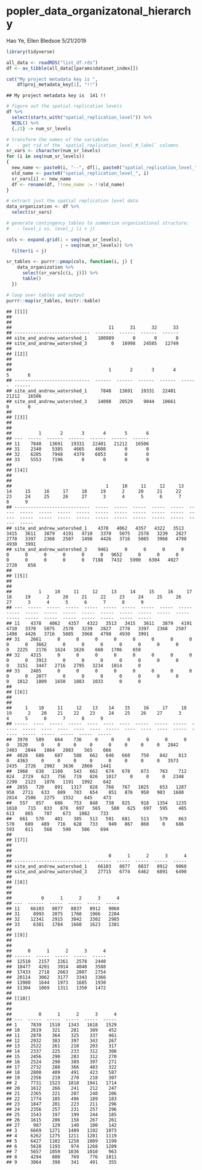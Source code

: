 popler\_data\_organizatonal\_hierarchy
================
Hao Ye, Ellen Bledsoe
5/21/2019

``` r
library(tidyverse)

all_data <- readRDS("list_df.rds")
df <- as_tibble(all_data[[params$dataset_index]])

cat("My project metadata key is ", 
    df$proj_metadata_key[1], "!!")
```

    ## My project metadata key is  141 !!

``` r
# figure out the spatial replication levels
df %>% 
  select(starts_with("spatial_replication_level")) %>%
  NCOL() %>%
  {./2} -> num_sr_levels
```

``` r
# transform the names of the variables
#   - get rid of the `spatial_replication_level_#_label` columns
sr_vars <- character(num_sr_levels)
for (i in seq(num_sr_levels))
{
  new_name <- paste0(i, "--", df[1, paste0("spatial_replication_level_", i, "_label")])
  old_name <- paste0("spatial_replication_level_", i)
  sr_vars[i] <- new_name
  df <- rename(df, !!new_name := !!old_name)
}
```

``` r
# extract just the spatial replication level data
data_organization <- df %>%
  select(sr_vars)
```

``` r
# generate contingency tables to summarize organizational structure:
#   - level_i vs. level_j (i < j)

cols <- expand.grid(i = seq(num_sr_levels), 
                    j = seq(num_sr_levels)) %>%
  filter(i < j)

sr_tables <- purrr::pmap(cols, function(i, j) {
    data_organization %>%
      select(sr_vars[c(i, j)]) %>%
      table()
  })
```

``` r
# loop over tables and output
purrr::map(sr_tables, knitr::kable)
```

    ## [[1]]
    ## 
    ## 
    ##                                    11      31      32      33
    ## ----------------------------  -------  ------  ------  ------
    ## site_and_andrew_watershed_1    100989       0       0       0
    ## site_and_andrew_watershed_3         0   16998   24585   12749
    ## 
    ## [[2]]
    ## 
    ## 
    ##                                    1       2       3       4       5       6
    ## ----------------------------  ------  ------  ------  ------  ------  ------
    ## site_and_andrew_watershed_1     7848   13691   19331   22401   21212   16506
    ## site_and_andrew_watershed_3    14098   20529    9044   10661       0       0
    ## 
    ## [[3]]
    ## 
    ## 
    ##          1       2       3       4       5       6
    ## ---  -----  ------  ------  ------  ------  ------
    ## 11    7848   13691   19331   22401   21212   16506
    ## 31    2340    5385    4665    4608       0       0
    ## 32    6205    7948    4379    6053       0       0
    ## 33    5553    7196       0       0       0       0
    ## 
    ## [[4]]
    ## 
    ## 
    ##                                   1     10     11     12     13     14     15     16     17     18     19      2     20     21     22     23     24     25     26     27      3      4      5      6      7      8      9
    ## ----------------------------  -----  -----  -----  -----  -----  -----  -----  -----  -----  -----  -----  -----  -----  -----  -----  -----  -----  -----  -----  -----  -----  -----  -----  -----  -----  -----  -----
    ## site_and_andrew_watershed_1    4378   4062   4357   4322   3513   3415   3611   3879   4191   4710   3370   5075   2578   3239   2827   2778   3397   2368   2507   1498   4426   3716   5085   3968   4798   4930   3991
    ## site_and_andrew_watershed_3    9461      0      0      0      0      0      0      0      0      0      0   9652      0      0      0      0      0      0      0      0   7188   7432   5990   6304   4927   2720    658
    ## 
    ## [[5]]
    ## 
    ## 
    ##          1     10     11     12     13     14     15     16     17     18     19      2     20     21     22     23     24     25     26     27      3      4      5      6      7      8      9
    ## ---  -----  -----  -----  -----  -----  -----  -----  -----  -----  -----  -----  -----  -----  -----  -----  -----  -----  -----  -----  -----  -----  -----  -----  -----  -----  -----  -----
    ## 11    4378   4062   4357   4322   3513   3415   3611   3879   4191   4710   3370   5075   2578   3239   2827   2778   3397   2368   2507   1498   4426   3716   5085   3968   4798   4930   3991
    ## 31    2661      0      0      0      0      0      0      0      0      0      0   3662      0      0      0      0      0      0      0      0   2225   2176   1624   1626    660   1706    658
    ## 32    4315      0      0      0      0      0      0      0      0      0      0   3913      0      0      0      0      0      0      0      0   3151   3447   2716   2795   3234   1014      0
    ## 33    2485      0      0      0      0      0      0      0      0      0      0   2077      0      0      0      0      0      0      0      0   1812   1809   1650   1883   1033      0      0
    ## 
    ## [[6]]
    ## 
    ## 
    ##     1    10     11     12    13    14    15     16     17     18     19      2    20    21    22    23     24    25    26    27      3      4      5      6      7      8      9
    ## -----  ----  -----  -----  ----  ----  ----  -----  -----  -----  -----  -----  ----  ----  ----  ----  -----  ----  ----  ----  -----  -----  -----  -----  -----  -----  -----
    ##  3970   589    664    736     0     0     0      0      0      0      0   3520     0     0     0     0      0     0     0     0   2842   2403   2044   1864   2083    565    666
    ##  4028   688    607    588   662   646   660    750    842    813      0   4363     0     0     0     0      0     0     0     0   3573   2435   2726   2902   3636   2860   1441
    ##  1968   638   1108    543   662   674   678    673    763    712    824   2729   623   756   719   826   1017     0     0     0   2348   2290   2123   1876   1191   1992    642
    ##  2655   720    891   1317   828   766   767   1025    653   1287    958   2711   633   889   783   654    851   876   950   903   1680   2814   2506   2275   1552    645    473
    ##   557   857    686    753   848   738   825    918   1354   1235   1018    715   833   878   697   565    580   625   697   595    485    613    865    787    673   1082    733
    ##   661   570    401    385   513   591   681    513    579    663    570    689   489   716   628   733    949   867   860     0    686    593    811    568    590    506    694
    ## 
    ## [[7]]
    ## 
    ## 
    ##                                    0      1      2      3      4
    ## ----------------------------  ------  -----  -----  -----  -----
    ## site_and_andrew_watershed_1    66103   8077   8837   8912   9060
    ## site_and_andrew_watershed_3    27715   6774   6462   6891   6490
    ## 
    ## [[8]]
    ## 
    ## 
    ##           0      1      2      3      4
    ## ---  ------  -----  -----  -----  -----
    ## 11    66103   8077   8837   8912   9060
    ## 31     8993   2075   1760   1966   2204
    ## 32    12341   2915   3042   3302   2985
    ## 33     6381   1784   1660   1623   1301
    ## 
    ## [[9]]
    ## 
    ## 
    ##      0      1      2      3      4
    ## ------  -----  -----  -----  -----
    ##  12510   2157   2261   2578   2440
    ##  18477   4201   3914   4040   3588
    ##  17433   2718   2663   2807   2754
    ##  20114   3062   3177   3343   3366
    ##  13980   1644   1973   1685   1930
    ##  11304   1069   1311   1350   1472
    ## 
    ## [[10]]
    ## 
    ## 
    ##          0      1      2      3      4
    ## ---  -----  -----  -----  -----  -----
    ## 1     7839   1510   1343   1618   1529
    ## 10    2619    321    281    389    452
    ## 11    2870    364    325    337    461
    ## 12    2932    383    397    343    267
    ## 13    2522    261    210    203    317
    ## 14    2337    225    233    312    308
    ## 15    2456    290    283    312    270
    ## 16    2524    298    389    397    271
    ## 17    2732    288    366    483    322
    ## 18    2800    409    491    423    587
    ## 19    2356    219    270    218    307
    ## 2     7731   1523   1818   1941   1714
    ## 20    1612    266    241    212    247
    ## 21    2365    221    207    240    206
    ## 22    1774    185    496    189    183
    ## 23    1847    201    223    211    296
    ## 24    2356    257    231    257    296
    ## 25    1543    197    199    244    185
    ## 26    1615    206    158    267    261
    ## 27     987    129    140    100    142
    ## 3     6669   1271   1409   1192   1073
    ## 4     6262   1275   1211   1281   1119
    ## 5     6427   1102   1258   1089   1199
    ## 6     5628   1193    974   1268   1209
    ## 7     5657   1059   1036   1010    963
    ## 8     4294    800    769    776   1011
    ## 9     3064    398    341    491    355
